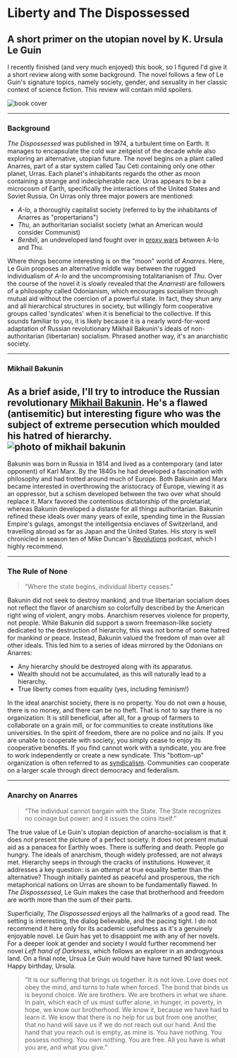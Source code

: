 # Liberty and The Dispossessed
## A short primer on the utopian novel by K. Ursula Le Guin

I recently finished (and very much enjoyed) this book, so I figured I'd give it a short review along with some background. The novel follows a few of Le Guin's signature topics, namely society, gender, and sexuality in her classic context of science fiction. This review will contain mild spoilers.

![book cover](cover.jpg)

---
### Background

*The Dispossessed* was published in 1974, a turbulent time on Earth. It manages to encapsulate the cold war zeitgeist of the decade while also exploring an alternative, utopian future. The novel begins on a plant called Anarres, part of a star system called Tau Ceti containing only one other planet, Urras. Each planet's inhabitants regards the other as moon containing a strange and indecipherable race. Urras appears to be a microcosm of Earth, specifically the interactions of the United States and Soviet Russia. On Urras only three major powers are mentioned:
- *A-Io*, a thoroughly capitalist society (referred to by the inhabitants of Anarres as "propertarians")
- *Thu*, an authoritarian socialist society (what an American would consider Communist)
- *Benbili*, an undeveloped land fought over in [proxy wars](https://en.wikipedia.org/wiki/Vietnam_War) between A-Io and Thu.

Where things become interesting is on the "moon" world of *Anarres*. Here, Le Guin proposes an alternative middle way between the rugged individualism of *A-Io* and the uncompromising totalitarianism of *Thu*. Over the course of the novel it is slowly revealed that the *Anarresti* are followers of a philosophy called Odonianism, which encourages socialism through mutual aid without the coercion of a powerful state. In fact, they shun any and all hierarchical structures in society, but willingly form cooperative groups called 'syndicates' when it is beneficial to the collective. If this sounds familiar to you, it is likely because it is a nearly word-for-word adaptation of Russian revolutionary Mikhail Bakunin's ideals of non-authoritarian (libertarian) socialism. Phrased another way, it's an anarchistic society.

---
### Mikhail Bakunin
As a brief aside, I'll try to introduce the Russian revolutionary [Mikhail Bakunin](https://en.wikipedia.org/wiki/Mikhail_Bakunin). He's a flawed (antisemitic) but interesting figure who was the subject of extreme persecution which moulded his hatred of hierarchy.
![photo of mikhail bakunin](bakunin.jpg)
---
Bakunin was born in Russia in 1814 and lived as a contemporary (and later opponent) of Karl Marx. By the 1840s he had developed a fascination with philosophy and had trotted around much of Europe. Both Bakunin and Marx became interested in overthrowing the aristocracy of Europe, viewing it as an oppressor, but a schism developed between the two over what should replace it. Marx favored the contentious dictatorship of the proletariat, whereas Bakunin developed a distaste for all things authoritarian. Bakunin refined these ideals over many years of exile, spending time in the Russian Empire's gulags, amongst the intelligentsia enclaves of Switzerland, and travelling abroad as far as Japan and the United States. His story is well chronicled in season ten of Mike Duncan's [Revolutions](https://thehistoryofrome.typepad.com/revolutions_podcast/) podcast, which I highly recommend.

---
### The Rule of None
> "Where the state begins, individual liberty ceases."

Bakunin did not seek to destroy mankind, and true libertarian socialism does not reflect the flavor of anarchism so colorfully described by the American right wing of violent, angry mobs. Anarchism reserves violence for property, not people. While Bakunin did support a sworn freemason-like society dedicated to the destruction of hierarchy, this was not borne of some hatred for mankind or peace. Instead, Bakunin valued the freedom of man over all other ideals. This led him to a series of ideas mirrored by the Odonians on Anarres:
- Any hierarchy should be destroyed along with its apparatus.
- Wealth should not be accumulated, as this will naturally lead to a hierarchy.
- True liberty comes from equality (yes, including feminism!)

In the ideal anarchist society, there is no property. You do not own a house, there is no money, and there can be no theft. That is not to say there is no organization: It is still beneficial, after all, for a group of farmers to collaborate on a grain mill, or for communities to create institutions like universities. In the spirit of freedom, there are no police and no jails. If you are unable to cooperate with society, you simply cease to enjoy its cooperative benefits. If you find cannot work with a syndicate, you are free to work independently or create a new syndicate. This "bottom-up" organization is often referred to as [syndicalism](https://en.wikipedia.org/wiki/Syndicate). Communities can cooperate on a larger scale through direct democracy and federalism.

---
### Anarchy on Anarres
> “The individual cannot bargain with the State. The State recognizes no coinage but power: and it issues the coins itself.” 

The true value of Le Guin's utopian depiction of anarcho-socialism is that it does *not* present the picture of a perfect society. It does not present mutual aid as a panacea for Earthly woes. There is suffering and death. People go hungry. The ideals of anarchism, though widely professed, are not always met. Hierarchy seeps in through the cracks of institutions. However, it addresses a key question: is an *attempt* at true equality better than the alternative? Though initially painted as peaceful and prosperous, the rich metaphorical nations on Urras are shown to be fundamentally flawed. In *The Dispossessed*, Le Guin makes the case that brotherhood and freedom are worth more than the sum of their parts. 

Superficially, *The Dispossessed* enjoys all the hallmarks of a good read. The setting is interesting, the dialog believable, and the pacing tight. I do not recommend it here only for its academic usefulness as it's a genuinely enjoyable novel. Le Guin has yet to disappoint me with any of her novels. For a deeper look at gender and society I would further recommend her novel *Left hand of Darkness*, which follows an explorer in an androgynous land. On a final note, Ursua Le Guin would have have turned 90 last week. Happy birthday, Ursula.

> “It is our suffering that brings us together. It is not love. Love does not obey the mind, and turns to hate when forced. The bond that binds us is beyond choice. We are brothers. We are brothers in what we share. In pain, which each of us must suffer alone, in hunger, in poverty, in hope, we know our brotherhood. We know it, because we have had to learn it. We know that there is no help for us but from one another, that no hand will save us if we do not reach out our hand. And the hand that you reach out is empty, as mine is. You have nothing. You possess nothing. You own nothing. You are free. All you have is what you are, and what you give.”